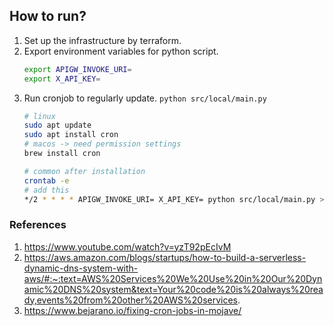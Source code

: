 ## How to run?
1. Set up the infrastructure by terraform.
2. Export environment variables for python script.
    ```bash
    export APIGW_INVOKE_URI=
    export X_API_KEY=
    ```
3. Run cronjob to regularly update. `python src/local/main.py`
    ```bash
    # linux
    sudo apt update
    sudo apt install cron
    # macos -> need permission settings
    brew install cron

    # common after installation
    crontab -e
    # add this
    */2 * * * * APIGW_INVOKE_URI= X_API_KEY= python src/local/main.py >> log.txt 2>&1
    ```

### References
1. https://www.youtube.com/watch?v=yzT92pEcIvM
2. https://aws.amazon.com/blogs/startups/how-to-build-a-serverless-dynamic-dns-system-with-aws/#:~:text=AWS%20Services%20We%20Use%20in%20Our%20Dynamic%20DNS%20system&text=Your%20code%20is%20always%20ready,events%20from%20other%20AWS%20services.
3. https://www.bejarano.io/fixing-cron-jobs-in-mojave/
